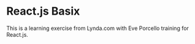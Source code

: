 # React.js Basix

This is a learning exercise from Lynda.com with
Eve Porcello training for React.js.
